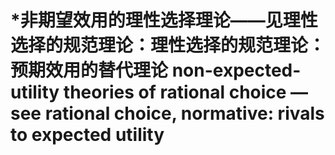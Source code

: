 # \*非期望效用的理性选择理论——见理性选择的规范理论：理性选择的规范理论：预期效用的替代理论 non-expected-utility theories of rational choice — see rational choice, normative: rivals to expected utility

